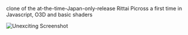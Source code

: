 clone of the at-the-time-Japan-only-release Rittai Picross
a first time in Javascript, O3D and basic shaders

![Unexciting Screenshot](Rittai-Picross/master/readme.jpg "Unexciting Screenshot")